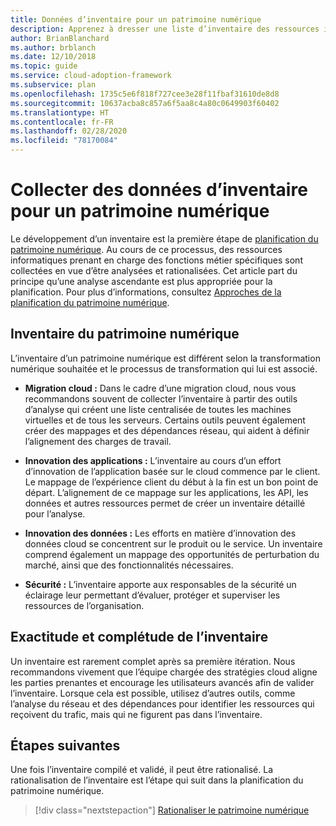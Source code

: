 ```yaml
---
title: Données d’inventaire pour un patrimoine numérique
description: Apprenez à dresser une liste d’inventaire des ressources informatiques qui prennent en charge des fonctions métier spécifiques en vue d’être analysées et rationalisées ultérieurement.
author: BrianBlanchard
ms.author: brblanch
ms.date: 12/10/2018
ms.topic: guide
ms.service: cloud-adoption-framework
ms.subservice: plan
ms.openlocfilehash: 1735c5e6f818f727cee3e28f11fbaf31610de8d8
ms.sourcegitcommit: 10637acba8c857a6f5aa8c4a80c0649903f60402
ms.translationtype: HT
ms.contentlocale: fr-FR
ms.lasthandoff: 02/28/2020
ms.locfileid: "78170084"
---
```

# <a name="gather-inventory-data-for-a-digital-estate"></a>Collecter des données d’inventaire pour un patrimoine numérique

Le développement d’un inventaire est la première étape de [planification du patrimoine numérique](./index.md). Au cours de ce processus, des ressources informatiques prenant en charge des fonctions métier spécifiques sont collectées en vue d’être analysées et rationalisées. Cet article part du principe qu’une analyse ascendante est plus appropriée pour la planification. Pour plus d’informations, consultez [Approches de la planification du patrimoine numérique](./approach.md).

## <a name="take-inventory-of-a-digital-estate"></a>Inventaire du patrimoine numérique

L’inventaire d’un patrimoine numérique est différent selon la transformation numérique souhaitée et le processus de transformation qui lui est associé.

- **Migration cloud :**  Dans le cadre d’une migration cloud, nous vous recommandons souvent de collecter l’inventaire à partir des outils d’analyse qui créent une liste centralisée de toutes les machines virtuelles et de tous les serveurs. Certains outils peuvent également créer des mappages et des dépendances réseau, qui aident à définir l’alignement des charges de travail.

- **Innovation des applications :** L’inventaire au cours d’un effort d’innovation de l’application basée sur le cloud commence par le client. Le mappage de l’expérience client du début à la fin est un bon point de départ. L’alignement de ce mappage sur les applications, les API, les données et autres ressources permet de créer un inventaire détaillé pour l’analyse.

- **Innovation des données :** Les efforts en matière d’innovation des données cloud se concentrent sur le produit ou le service. Un inventaire comprend également un mappage des opportunités de perturbation du marché, ainsi que des fonctionnalités nécessaires.

- **Sécurité :** L’inventaire apporte aux responsables de la sécurité un éclairage leur permettant d’évaluer, protéger et superviser les ressources de l’organisation.

## <a name="accuracy-and-completeness-of-an-inventory"></a>Exactitude et complétude de l’inventaire

Un inventaire est rarement complet après sa première itération. Nous recommandons vivement que l’équipe chargée des stratégies cloud aligne les parties prenantes et encourage les utilisateurs avancés afin de valider l’inventaire. Lorsque cela est possible, utilisez d’autres outils, comme l’analyse du réseau et des dépendances pour identifier les ressources qui reçoivent du trafic, mais qui ne figurent pas dans l’inventaire.

## <a name="next-steps"></a>Étapes suivantes

Une fois l’inventaire compilé et validé, il peut être rationalisé. La rationalisation de l’inventaire est l’étape qui suit dans la planification du patrimoine numérique.

> [!div class="nextstepaction"]
> [Rationaliser le patrimoine numérique](./rationalize.md)
